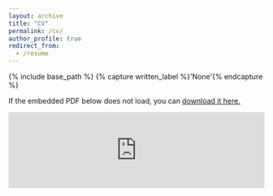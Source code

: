 ```yaml
---
layout: archive
title: "CV"
permalink: /cv/
author_profile: true
redirect_from:
  - /resume
---
```


{% include base_path %}
{% capture written_label %}'None'{% endcapture %}

If the embedded PDF below does not load, you can <u><a href="https://singhhsukh.github.io/files/sukhwins-cv.pdf">download it here.</a></u>
<br/>

<embed src="https://singhhsukh.github.io/files/sukhwins-cv.pdf" type="application/pdf" width="100%" />
